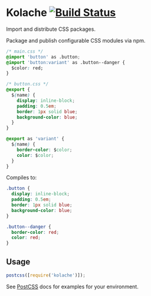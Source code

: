 # Kolache [![Build Status][ci-img]][ci]

Import and distribute CSS packages.

[postcss]: https://github.com/postcss/postcss
[ci-img]: https://travis-ci.org/keithjgrant/postcss-cpm.svg
[ci]: https://travis-ci.org/keithjgrant/postcss-cpm

Package and publish configurable CSS modules via npm.

```css
/* main.css */
@import 'button' as .button;
@import 'button:variant' as .button--danger {
  $color: red;
}

/* button.css */
@export {
  $(name) {
    display: inline-block;
    padding: 0.5em;
    border: 1px solid blue;
    background-color: blue;
  }
}

@export as 'variant' {
  $(name) {
    border-color: $color;
    color: $color;
  }
}
```

Compiles to:

```css
.button {
  display: inline-block;
  padding: 0.5em;
  border: 1px solid blue;
  background-color: blue;
}

.button--danger {
  border-color: red;
  color: red;
}
```

## Usage

```js
postcss([require('kolache')]);
```

See [PostCSS] docs for examples for your environment.
